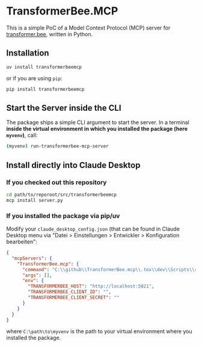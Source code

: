 # TransformerBee.MCP

This is a simple PoC of a Model Context Protocol (MCP) server for [transformer.bee](https://github.com/enercity/edifact-bo4e-converter/), written in Python.

## Installation
```shell
uv install transformerbeemcp
```
or if you are using `pip`:
```sh
pip install transformerbeemcp
```

## Start the Server inside the CLI
The package ships a simple CLI argument to start the server.
In a terminal **inside the virtual environment in which you installed the package (here `myvenv`)**, call:

```sh
(myvenv) run-transformerbee-mcp-server
```

## Install directly into Claude Desktop
### If you checked out this repository
```sh
cd path/to/reporoot/src/transformerbeemcp
mcp install server.py
```
### If you installed the package via pip/uv
Modify your `claude_desktop_config.json` (that can be found in Claude Desktop menu via "Datei > Einstellungen > Entwickler > Konfiguration bearbeiten":
```json
{
  "mcpServers": {
    "TransformerBee.mcp": {
      "command": "C:\\github\\TransformerBee.mcp\\.tox\\dev\\Scripts\\run-transformerbee-mcp-server",
      "args": [],
      "env": {
        "TRANSFORMERBEE_HOST": "http://localhost:5021",
        "TRANSFORMERBEE_CLIENT_ID": "",
        "TRANSFORMERBEE_CLIENT_SECRET": ""
      }
    }
  }
}
```
where `C:\path\to\myvenv` is the path to your virtual environment where you installed the package.
